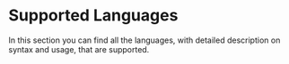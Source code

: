 # Supported Languages

In this section you can find all the languages, with detailed description on syntax and usage,
that are supported.
